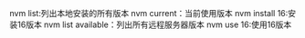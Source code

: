 nvm list:列出本地安装的所有版本
nvm current：当前使用版本
nvm install 16:安装16版本
nvm list available：列出所有远程服务器版本
nvm use 16:使用16版本
